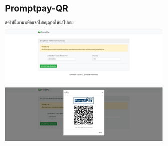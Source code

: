 # Promptpay-QR
สคริปนี้เอามาเพื่อแจกไม่อนุญาตให้นำไปขาย


![](img/Screenshot_1.png)

![](img/Screenshot_2.png)

